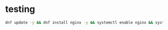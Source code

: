 # testing

```bash
dnf update -y && dnf install nginx -y && systemctl enable nginx && systemctl start nginx
```
